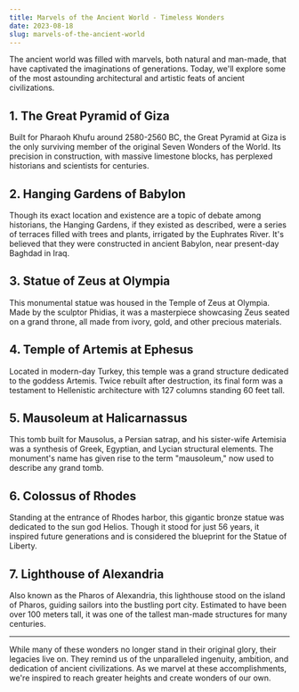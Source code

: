 ```yaml
---
title: Marvels of the Ancient World - Timeless Wonders
date: 2023-08-18
slug: marvels-of-the-ancient-world
---
```


The ancient world was filled with marvels, both natural and man-made, that have captivated the imaginations of generations. Today, we'll explore some of the most astounding architectural and artistic feats of ancient civilizations.

## 1. The Great Pyramid of Giza

Built for Pharaoh Khufu around 2580-2560 BC, the Great Pyramid at Giza is the only surviving member of the original Seven Wonders of the World. Its precision in construction, with massive limestone blocks, has perplexed historians and scientists for centuries.

## 2. Hanging Gardens of Babylon

Though its exact location and existence are a topic of debate among historians, the Hanging Gardens, if they existed as described, were a series of terraces filled with trees and plants, irrigated by the Euphrates River. It's believed that they were constructed in ancient Babylon, near present-day Baghdad in Iraq.

## 3. Statue of Zeus at Olympia

This monumental statue was housed in the Temple of Zeus at Olympia. Made by the sculptor Phidias, it was a masterpiece showcasing Zeus seated on a grand throne, all made from ivory, gold, and other precious materials.

## 4. Temple of Artemis at Ephesus

Located in modern-day Turkey, this temple was a grand structure dedicated to the goddess Artemis. Twice rebuilt after destruction, its final form was a testament to Hellenistic architecture with 127 columns standing 60 feet tall.

## 5. Mausoleum at Halicarnassus

This tomb built for Mausolus, a Persian satrap, and his sister-wife Artemisia was a synthesis of Greek, Egyptian, and Lycian structural elements. The monument's name has given rise to the term "mausoleum," now used to describe any grand tomb.

## 6. Colossus of Rhodes

Standing at the entrance of Rhodes harbor, this gigantic bronze statue was dedicated to the sun god Helios. Though it stood for just 56 years, it inspired future generations and is considered the blueprint for the Statue of Liberty.

## 7. Lighthouse of Alexandria

Also known as the Pharos of Alexandria, this lighthouse stood on the island of Pharos, guiding sailors into the bustling port city. Estimated to have been over 100 meters tall, it was one of the tallest man-made structures for many centuries.

---

While many of these wonders no longer stand in their original glory, their legacies live on. They remind us of the unparalleled ingenuity, ambition, and dedication of ancient civilizations. As we marvel at these accomplishments, we're inspired to reach greater heights and create wonders of our own.
